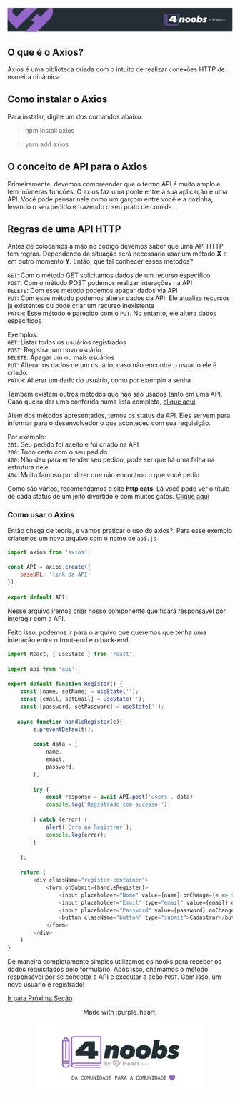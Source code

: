 <p align="center">
  <a href="https://github.com/he4rt/4noobs" target="_blank">
    <img src="../../assets/global/header-4noobs.svg">
  </a>
</p>

## O que é o Axios?

Axios é uma biblioteca criada com o intuito de realizar conexões HTTP de maneira dinâmica.

## Como instalar o Axios

Para instalar, digite um dos comandos abaixo:

> npm install axios

> yarn add axios

## O conceito de API para o Axios

Primeiramente, devemos compreender que o termo API é muito amplo e tem inúmeras funções. O axios faz uma ponte entre a sua aplicação e uma API. Você pode pensar nele como um garçom entre você e a cozinha, levando o seu pedido e trazendo o seu prato de comida.

## Regras de uma API HTTP

Antes de colocamos a mão no código devemos saber que uma API HTTP tem regras. Dependendo da situação será necessário usar um método **X** e em outro momento **Y**. Então, que tal conhecer esses métodos?

`GET`: Com o método GET solicitamos dados de um recurso específico  
`POST`: Com o método POST podemos realizar interações na API  
`DELETE`: Com esse método podemos apagar dados via API  
`PUT`: Com esse método podemos alterar dados da API. Ele atualiza recursos já existentes ou pode criar um recurso inexistente  
`PATCH`: Esse método é parecido com o `PUT`. No entanto, ele altera dados específicos

Exemplos:  
`GET`: Listar todos os usuários registrados  
`POST`: Registrar um novo usuário  
`DELETE`: Apagar um ou mais usuários  
`PUT`: Alterar os dados de um usuário, caso não encontre o usuario ele é criado.  
`PATCH`: Alterar um dado do usuário, como por exemplo a senha

Tambem existem outros métodos que não são usados tanto em uma API. Caso queira dar uma conferida numa lista completa, [clique aqui](https://developer.mozilla.org/pt-BR/docs/Web/HTTP/Methods).

Alem dos métodos apresentados, temos os status da API. Eles servem para informar para o desenvolvedor o que aconteceu com sua requisição.

Por exemplo:  
`201`: Seu pedido foi aceito e foi criado na API  
`200`: Tudo certo com o seu pedido  
`400`: Não deu para entender seu pedido, pode ser que há uma falha na estrutura nele  
`404`: Muito famoso por dizer que não encontrou o que você pediu

Como são vários, recomendamos o site **http cats**. Lá você pode ver o título de cada status de um jeito divertido e com muitos gatos. [Clique aqui](https://http.cat/)

### Como usar o Axios

Então chega de teoria, e vamos praticar o uso do axios?. Para esse exemplo criaremos um novo arquivo com o nome de `api.js`

````js
import axios from 'axios';

const API = axios.create({
    baseURL: 'link da API'
})

export default API;
````

Nesse arquivo iremos criar nosso componente que ficará responsável por interagir com a API.

Feito isso, podemos ir para o arquivo que queremos que tenha uma interação entre o front-end e o back-end.

```js
import React, { useState } from 'react';

import api from 'api';

export default function Register() {
    const [name, setName] = useState('');
    const [email, setEmail] = useState('');
    const [password, setPassword] = useState('');

   async function handleRegister(e){
        e.preventDefault();

        const data = {
            name,
            email,
            password,
        };

        try {
            const response = await API.post('users', data)
            console.log('Registrado com sucesso ');

        } catch (error) {
            alert(`Erro ao Registrar`);
            console.log(error);
        }

    };

    return (
        <div className="register-container">
            <form onSubmit={handleRegister}>
                <input placeholder="Nome" value={name} onChange={e => setName(e.target.value)}></input>
                <input placeholder="Email" type="email" value={email} onChange={e => setEmail(e.target.value)}></input>
                <input placeholder="Password" value={password} onChange={e => setPassword(e.target.value)}></input>
                <button className="button" type="submit">Cadastrar</button>
            </form>
        </div>
    )
}
```
De maneira completamente simples utilizamos os hooks para receber os dados requisitados pelo formulário. Após isso, chamamos o método responsável por se conectar a API e executar a ação `POST`. Com isso, um novo usuário é registrado!

[Ir para Próxima Seção]()

<p align="center">Made with :purple_heart:</p>

<p align="center">
  <a href="https://github.com/he4rt/4noobs" target="_blank">
    <img src="../../assets/global/footer-4noobs.svg" width="380">
  </a>
</p>
